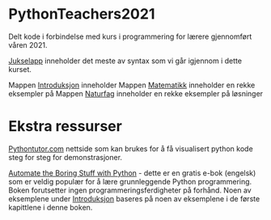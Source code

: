 # PythonTeachers2021
Delt kode i forbindelse med kurs i programmering for lærere gjennomført våren 2021.

[Jukselapp](Jukselapp.md) inneholder det meste av syntax som vi går igjennom i dette kurset.

Mappen [Introduksjon](Introduksjon) inneholder
Mappen [Matematikk](Matematikk) inneholder en rekke eksempler på 
Mappen [Naturfag](Naturfag) inneholder en rekke eksempler på løsninger

# Ekstra ressurser
[Pythontutor.com](http://pythontutor.com/) nettside som kan brukes for å få visualisert python kode steg for steg for demonstrasjoner.


[Automate the Boring Stuff with Python](https://automatetheboringstuff.com/ "Automate the Boring Stuff with Python") - dette er en gratis e-bok (engelsk) som er veldig populær for å lære grunnleggende Python programmering. Boken forutsetter ingen programmeringsferdigheter på forhånd. Noen av eksemplene under [Introduksjon](Introduksjon) baseres på noen av eksemplene i de første kapittlene i denne boken.
